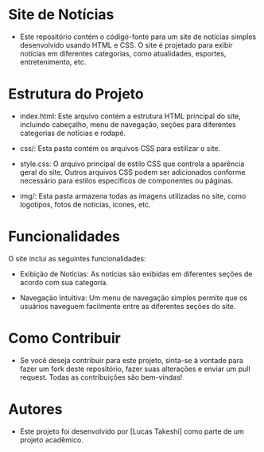 # Site de Notícias
- Este repositório contém o código-fonte para um site de notícias simples desenvolvido usando HTML e CSS. O site é projetado para exibir notícias em diferentes categorias, como atualidades, esportes, entretenimento, etc.

# Estrutura do Projeto
- index.html: Este arquivo contém a estrutura HTML principal do site, incluindo cabeçalho, menu de navegação, seções para diferentes categorias de notícias e rodapé.

- css/: Esta pasta contém os arquivos CSS para estilizar o site.

- style.css: O arquivo principal de estilo CSS que controla a aparência geral do site.
Outros arquivos CSS podem ser adicionados conforme necessário para estilos específicos de componentes ou páginas.

- img/: Esta pasta armazena todas as imagens utilizadas no site, como logotipos, fotos de notícias, ícones, etc.

# Funcionalidades
O site inclui as seguintes funcionalidades:

- Exibição de Notícias: As notícias são exibidas em diferentes seções de acordo com sua categoria.

- Navegação Intuitiva: Um menu de navegação simples permite que os usuários naveguem facilmente entre as diferentes seções do site.

# Como Contribuir
- Se você deseja contribuir para este projeto, sinta-se à vontade para fazer um fork deste repositório, fazer suas alterações e enviar um pull request. Todas as contribuições são bem-vindas!

# Autores
- Este projeto foi desenvolvido por [Lucas Takeshi] como parte de um projeto acadêmico.
